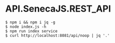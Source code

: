 # API.SenecaJS.REST_API

    $ npm i && npm i jq -g
    $ node index.js -h
    $ npm run index service
    $ curl http://localhost:8081/api/noop | jq '.'
